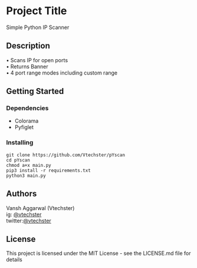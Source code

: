 # Project Title
Simple Python IP Scanner
## Description
• Scans IP for open ports<br>
• Returns Banner<br>
• 4 port range modes including custom range<br>
## Getting Started
### Dependencies
* Colorama
* Pyfiglet
### Installing
```
git clone https://github.com/Vtechster/pYscan
cd pYscan
chmod a+x main.py
pip3 install -r requirements.txt
python3 main.py
```
## Authors
Vansh Aggarwal (Vtechster) <br>
ig: [@vtechster](https://www.instagram.com/vtechster)<br>
twitter:[@vtechster](https://twitter.com/vtechster)
## License
This project is licensed under the MIT License - see the LICENSE.md file for details
